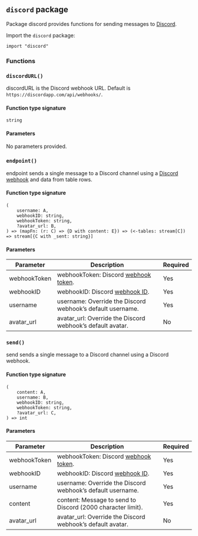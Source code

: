 ## `discord` package

Package discord provides functions for sending messages to [Discord](https://discord.com/).

Import the `discord` package:

```flux
import "discord"
```

### Functions

### `discordURL()`

discordURL is the Discord webhook URL.
Default is `https://discordapp.com/api/webhooks/`.

#### Function type signature

```flux
string
```

#### Parameters

No parameters provided.

### `endpoint()`

endpoint sends a single message to a Discord channel using a
[Discord webhook](https://support.discord.com/hc/en-us/articles/228383668-Intro-to-Webhooks&?page=3)
and data from table rows.

#### Function type signature

```flux
(
    username: A,
    webhookID: string,
    webhookToken: string,
    ?avatar_url: B,
) => (mapFn: (r: C) => {D with content: E}) => (<-tables: stream[C]) => stream[{C with _sent: string}]
```

#### Parameters

| Parameter | Description | Required |
| --- | --- | --- |
| webhookToken | webhookToken: Discord [webhook token](https://discord.com/developers/docs/resources/webhook). | Yes |
| webhookID | webhookID: Discord [webhook ID](https://discord.com/developers/docs/resources/webhook). | Yes |
| username | username: Override the Discord webhook’s default username. | Yes |
| avatar_url | avatar_url: Override the Discord webhook’s default avatar. | No |
### `send()`

send sends a single message to a Discord channel using a Discord webhook.

#### Function type signature

```flux
(
    content: A,
    username: B,
    webhookID: string,
    webhookToken: string,
    ?avatar_url: C,
) => int
```

#### Parameters

| Parameter | Description | Required |
| --- | --- | --- |
| webhookToken | webhookToken: Discord [webhook token](https://discord.com/developers/docs/resources/webhook). | Yes |
| webhookID | webhookID: Discord [webhook ID](https://discord.com/developers/docs/resources/webhook). | Yes |
| username | username: Override the Discord webhook’s default username. | Yes |
| content | content: Message to send to Discord (2000 character limit). | Yes |
| avatar_url | avatar_url: Override the Discord webhook’s default avatar. | No |
